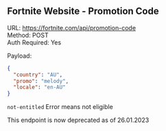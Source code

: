 ## Fortnite Website - Promotion Code

URL: https://fortnite.com/api/promotion-code \
Method: POST \
Auth Required: Yes

Payload:

```json
{
  "country": "AU",
  "promo": "melody",
  "locale": "en-AU"
}
```

`not-entitled` Error means not eligible

This endpoint is now deprecated as of 26.01.2023 